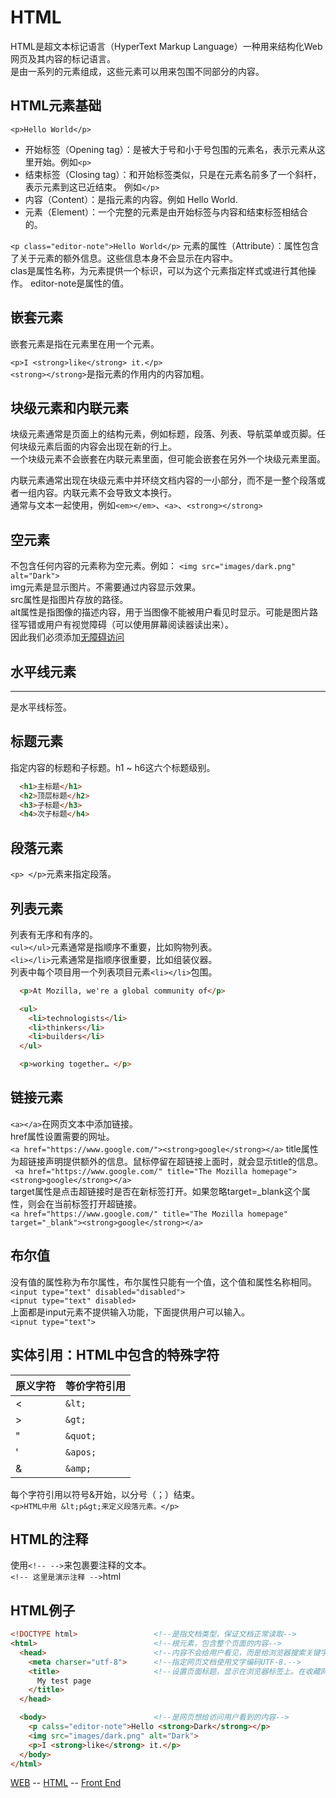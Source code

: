 # HTML
  HTML是超文本标记语言（HyperText Markup Language）一种用来结构化Web网页及其内容的标记语言。     
  是由一系列的元素组成，这些元素可以用来包围不同部分的内容。    

HTML元素基础    
----------------
`<p>Hello World</p>`    
- 开始标签（Opening tag）：是被大于号和小于号包围的元素名，表示元素从这里开始。例如`<p>`    
- 结束标签（Closing tag）：和开始标签类似，只是在元素名前多了一个斜杆，表示元素到这已近结束。 例如`</p>`    
- 内容（Content）：是指元素的内容。例如 Hello World.    
- 元素（Element）：一个完整的元素是由开始标签与内容和结束标签相结合的。    

`<p class="editor-note">Hello World</p>`
元素的属性（Attribute）：属性包含了关于元素的额外信息。这些信息本身不会显示在内容中。     
clas是属性名称，为元素提供一个标识，可以为这个元素指定样式或进行其他操作。 editor-note是属性的值。     

嵌套元素      
---------------------------------- 
  嵌套元素是指在元素里在用一个元素。      

  `<p>I <strong>like</strong> it.</p>`     
  `<strong></strong>`是指元素的作用内的内容加粗。        

块级元素和内联元素     
---------------------------------------------
  块级元素通常是页面上的结构元素，例如标题，段落、列表、导航菜单或页脚。任何块级元素后面的内容会出现在新的行上。     
  一个块级元素不会嵌套在内联元素里面，但可能会嵌套在另外一个块级元素里面。     

  内联元素通常出现在块级元素中并环绕文档内容的一小部分，而不是一整个段落或者一组内容。内联元素不会导致文本换行。      
  通常与文本一起使用，例如`<em></em>`、`<a>`、`<strong></strong>`    

空元素    
------------------------------------------------
  不包含任何内容的元素称为空元素。例如： `<img src="images/dark.png" alt="Dark">`    
  img元素是显示图片。不需要通过内容显示效果。     
  src属性是指图片存放的路径。     
  alt属性是指图像的描述内容，用于当图像不能被用户看见时显示。可能是图片路径写错或用户有视觉障碍（可以使用屏幕阅读器读出来）。    
  因此我们必须添加[无障碍访问](https://developer.mozilla.org/zh-CN/docs/Learn/Accessibility)       

水平线元素     
------------------------------------------------------------
  <hr />是水平线标签。
        

标题元素     
--------------------------------------------------------
  指定内容的标题和子标题。h1 ~ h6这六个标题级别。           
  ```html
    <h1>主标题</h1>
    <h2>顶层标题</h2>
    <h3>子标题</h3>
    <h4>次子标题</h4>

  ```

段落元素     
-------------------------------------------------------
  `<p> </p>`元素来指定段落。     
  
列表元素     
------------------------------------------------------
  列表有无序和有序的。    
  `<ul></ul>`元素通常是指顺序不重要，比如购物列表。     
  `<li></li>`元素通常是指顺序很重要，比如组装仪器。     
  列表中每个项目用一个列表项目元素`<li></li>`包围。      
  ```html
    <p>At Mozilla, we're a global community of</p>

    <ul>
      <li>technologists</li>
      <li>thinkers</li>
      <li>builders</li>
    </ul>

    <p>working together… </p>

  ```

链接元素     
----------------------------------------------------------------
   `<a></a>`在网页文本中添加链接。      
   href属性设置需要的网址。    
   `<a href="https://www.google.com/"><strong>google</strong></a>`
   title属性为超链接声明提供额外的信息。鼠标停留在超链接上面时，就会显示title的信息。      
   ` <a href="https://www.google.com/" title="The Mozilla homepage"><strong>google</strong></a>`    
   target属性是点击超链接时是否在新标签打开。如果忽略target=_blank这个属性，则会在当前标签打开超链接。           
   `<a href="https://www.google.com/" title="The Mozilla homepage" target="_blank"><strong>google</strong></a>`

布尔值     
-----------------------------------------------------------------
  没有值的属性称为布尔属性，布尔属性只能有一个值，这个值和属性名称相同。    
  `<input type="text" disabled="disabled">`    
  `<ipnut type="text" disabled>`    
  上面都是input元素不提供输入功能，下面提供用户可以输入。    
  `<ipnut type="text">`      

实体引用：HTML中包含的特殊字符     
--------------------------------------------------------------------
  |  原义字符 | 等价字符引用 |
  | -------- | ----------- |
  | <        | `&lt;`        |
  | >        | `&gt;`        |
  | "        | `&quot;`      |
  | '        | `&apos;`      |
  | &        | `&amp;`       |

  每个字符引用以符号&开始，以分号（；）结束。     
  `<p>HTML中用 &lt;p&gt;来定义段落元素。</p>`    

HTML的注释     
----------------------------------------------
  使用`<!-- -->`来包裹要注释的文本。     
  `<!-- 这里是演示注释 -->`html     

HTML例子     
-------------------------------------------------
```html
<!DOCTYPE html>                 <!--是指文档类型，保证文档正常读取-->
<html>                          <!--根元素，包含整个页面的内容-->
  <head>                        <!--内容不会给用户看见，而是给浏览器搜索关键字-->
    <meta charser="utf-8">      <!--指定网页文档使用文字编码UTF-8.-->
    <title>                     <!--设置页面标题，显示在浏览器标签上。在收藏网页时会显示元素内容-->
      My test page 
    </title>
  </head>                       

  <body>                        <!--是网页想给访问用户看到的内容-->
    <p calss="editor-note">Hello <strong>Dark</strong></p>
    <img src="images/dark.png" alt="Dark">
    <p>I <strong>like</strong> it.</p>
  </body>
</html>
```

[WEB](../../web.md) -- [HTML](html.md) -- [Front End](../front_end.md)